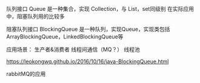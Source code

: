 队列接口 Queue 是一种集合，实现 Collection，与 List，set同级别
在实际应用中，阻塞队列用的比较多

阻塞队列接口 BlockingQueue 是一种队列，实现Queue，实现类包括 ArrayBlockingQueue，LinkedBlockingQueue等

应用场景：
生产者&消费者
线程间通信（MQ？）
线程池

https://leokongwq.github.io/2016/10/16/java-BlockingQueue.html

rabbitMQ的应用
